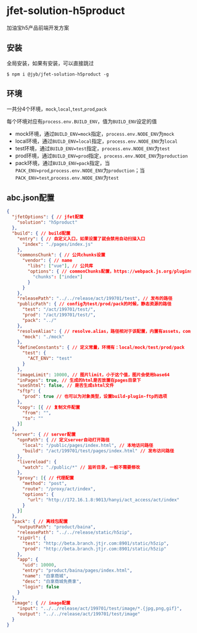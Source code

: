 # jfet-solution-h5product

加油宝h5产品前端开发方案

## 安装

全局安装，如果有安装，可以直接跳过

```shell
$ npm i @jyb/jfet-solution-h5product -g
```

## 环境

一共分4个环境，`mock`,`local`,`test`,`prod`,`pack`

每个环境对应有`process.env.BUILD_ENV`，值为`BUILD_ENV`设定的值

- mock环境，通过`BUILD_ENV=mock`指定，`process.env.NODE_ENV`为`mock`
- local环境，通过`BUILD_ENV=local`指定，`process.env.NODE_ENV`为`local`
- test环境，通过`BUILD_ENV=test`指定，`process.env.NODE_ENV`为`test`
- prod环境，通过`BUILD_ENV=prod`指定，`process.env.NODE_ENV`为`production`
- pack环境，通过`BUILD_ENV=pack`指定，当`PACK_ENV=prod`,`process.env.NODE_ENV`为`production`；当`PACK_ENV=test`,`process.env.NODE_ENV`为`test`

## abc.json配置

```json
{
  "jfetOptions": { // jfet配置
    "solution": "h5product"
  },
  "build": { // build配置
    "entry": { // 自定义入口，如果设置了就会禁用自动扫描入口
      "index": "./pages/index.js"
    },
    "commonsChunk": { // 公共chunks设置
      "vendor": { // name
        "libs": ["vue"], // 公共库
        "options": { // commonChunks配置，https://webpack.js.org/plugins/commons-chunk-plugin/#components/sidebar/sidebar.jsx
          "chunks": ["index"]
        }
      }
    },
    "releasePath": "../../release/act/199701/test", // 发布的路径
    "publicPath": { // config为test/prod/pack的时候，静态资源的路径
      "test": "/act/199701/test/",
      "prod": "/act/199701/test/",
      "pack": "../"
    },
    "resolveAlias": { // resolve.alias，路径相对于该配置，内置有assets，components，services
      "mock": "./mock"
    },
    "defineConstants": { // 定义常量，环境有：local/mock/test/prod/pack
      "test": {
        "ACT_ENV": "test"
      }
    },
    "imageLimit": 10000, // 图片limit，小于这个值，图片会使用base64
    "inPages": true, // 生成的html是否放置在pages目录下
    "useShtml": false, // 是否生成shtml文件
    "sftp": {
      "prod": true // 也可以为对象类型，设置build-plugin-ftp的选项
    },
    "copy": [{ // 复制文件配置
      "from": "",
      "to": ""
    }]
  },
  "server": { // server配置
    "opnPath": { // 定义server自动打开路径
      "local": "/public/pages/index.html", // 本地访问路径
      "build": "/act/199701/test/pages/index.html" // 发布访问路径
    },
    "livereload": {
      "watch": "./public/*" // 监听目录，一般不需要修改
    },
    "proxy": [{ // 代理配置
      "method": "post",
      "route": "/proxy/act/index",
      "options": {
        "url": "http://172.16.1.8:9013/hanyi/act_access/act/index"
      }
    }]
  },
  "pack": { // 离线包配置
    "outputPath": "product/baina",
    "releasePath": "../../release/static/h5zip",
    "zipUrl": {
      "test": "http://beta.branch.jtjr.com:8901/static/h5zip",
      "prod": "http://beta.branch.jtjr.com:8901/static/h5zip"
    },
    "app": {
      "uid": 10000,
      "entry": "product/baina/pages/index.html", 
      "name": "白拿商城",
      "desc": "白拿商城免费拿",
      "login": false
    }
  },
  "image": { // image配置
    "input": "../../release/act/199701/test/image/*.{jpg,png,gif}",
    "output": "../../release/act/199701/test/image"
  }
}
```

